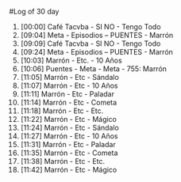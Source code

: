 #Log of 30 day

1. [00:00] Café Tacvba - SI NO - Tengo Todo
1. [09:04] Meta - Episodios – PUENTES - Marrón
1. [09:09] Café Tacvba - SI NO - Tengo Todo
1. [09:24] Meta - Episodios – PUENTES - Marrón
1. [10:03] Marrón - Etc. - 10 Años
1. [10:06] Puentes - Meta - Meta - 755: Marrón
1. [11:05] Marrón - Etc - Sándalo
1. [11:07] Marrón - Etc - 10 Años
1. [11:11] Marrón - Etc - Paladar
1. [11:14] Marrón - Etc - Cometa
1. [11:18] Marrón - Etc - Etc.
1. [11:22] Marrón - Etc - Mágico
1. [11:24] Marrón - Etc - Sándalo
1. [11:27] Marrón - Etc - 10 Años
1. [11:31] Marrón - Etc - Paladar
1. [11:35] Marrón - Etc - Cometa
1. [11:38] Marrón - Etc - Etc.
1. [11:42] Marrón - Etc - Mágico
